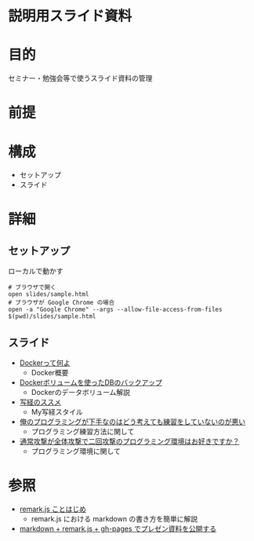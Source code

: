 説明用スライド資料
===================

# 目的 #
セミナー・勉強会等で使うスライド資料の管理

# 前提 #

# 構成 #
+ セットアップ
+ スライド

# 詳細 #
## セットアップ ##

ローカルで動かす

    # ブラウザで開く
    open slides/sample.html
    # ブラウザが Google Chrome の場合
    open -a "Google Chrome" --args --allow-file-access-from-files $(pwd)/slides/sample.html

## スライド ##
- [Dockerって何よ](http://k2works.github.io/slides/?2016_what_is_docker.md)
    - Docker概要
- [Dockerボリュームを使ったDBのバックアップ](http://k2works.github.io/slides/?2016_docker_volume_backup.md)
    - Dockerのデータボリューム解説
- [写経のススメ](http://k2works.github.io/slides/?2017_01_getting_start_programing.md)
    - My写経スタイル
- [俺のプログラミングが下手なのはどう考えても練習をしていないのが悪い](http://k2works.github.io/slides/?2017_02_coding_for_practice.md)
    - プログラミング練習方法に関して
- [通常攻撃が全体攻撃で二回攻撃のプログラミング環境はお好きですか？](http://k2works.github.io/slides/?2017_03_coding_for_environment.md)
    - プログラミング環境に関して    

# 参照 #
- [remark.js ことはじめ](http://k2works.github.io/slides/?remarkjs.md)
    - remark.js における markdown の書き方を簡単に解説
- [markdown + remark.js + gh-pages でプレゼン資料を公開する](http://qiita.com/harasou/items/1fa3cca6ac1ef175c876)
